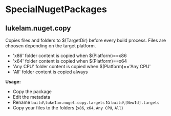 # SpecialNugetPackages 
## lukeIam.nuget.copy

Copies files and folders to $(TargetDir) before every build process.
Files are choosen depending on the target platform.

- 'x86' folder content is copied when $(Platform)==x86
- 'x64'  folder content is copied when $(Platform)==x64
- 'Any CPU' folder content is copied when $(Platform)=='Any CPU'
- 'All' folder content is copied always

**Usage:**

- Copy the package 
- Edit the metadata 
- Rename `build\lukeIam.nuget.copy.targets` to `build\[NewId].targets`
- Copy your files to the folders (`x86`, `x64`, `Any CPU`, `All`)
